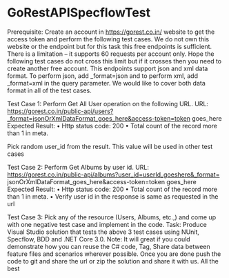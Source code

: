 # GoRestAPISpecflowTest

Prerequisite: 
Create an account in https://gorest.co.in/ website to get the access token and perform the following test cases. 
We do not own this website or the endpoint but for this task this free endpoints is sufficient. There is a limitation – it supports 60 requests per account only. Hope the following test cases do not cross this limit but if it crosses then you need to create another free account. 
This endpoints support json and xml data format. To perform json, add _format=json and to perform xml, add _format=xml in the query parameter.  We would like to cover both data format in all of the test cases.

Test Case 1: Perform Get All User operation on the following URL. 
URL: https://gorest.co.in/public-api/users?_format=jsonOrXmlDataFormat_goes_here&access-token=token goes_here
Expected Result:
•	Http status code: 200
•	Total count of the record more than 1 in meta.

Pick random user_id from the result. This value will be used in other test cases

Test Case 2: Perform Get Albums by user id.
URL: https://gorest.co.in/public-api/albums?user_id=userId_goeshere&_format= jsonOrXmlDataFormat_goes_here&access-token=token goes_here
Expected Result:
•	Http status code: 200
•	Total count of the record more than 1 in meta.
•	Verify user id in the response is same as requested in the url

Test Case 3: 
Pick any of the resource (Users, Albums, etc.,) and come up with one negative test case and implement in the code.
Task:
Produce Visual Studio solution that tests the above 3 test cases using NUnit, Specflow, BDD and .NET Core 3.0.
Note: It will great if you could demonstrate how you can reuse the C# code, Tag, Share data between feature files and scenarios wherever possible. 
Once you are done push the code to git and share the url or zip the solution and share it with us.
All the best
